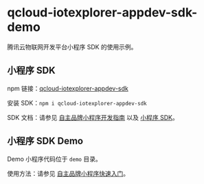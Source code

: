 # qcloud-iotexplorer-appdev-sdk-demo

腾讯云物联网开发平台小程序 SDK 的使用示例。

## 小程序 SDK

npm 链接：[qcloud-iotexplorer-appdev-sdk](https://www.npmjs.com/package/qcloud-iotexplorer-appdev-sdk)

安装 SDK：`npm i qcloud-iotexplorer-appdev-sdk`

SDK 文档：请参见 [自主品牌小程序开发指南](https://cloud.tencent.com/document/product/1081/47686) 以及 [小程序 SDK](https://cloud.tencent.com/document/product/1081/47687)。


## 小程序 SDK Demo

Demo 小程序代码位于 `demo` 目录。

使用方法：请参见 [自主品牌小程序快速入门](https://cloud.tencent.com/document/product/1081/47685)。

